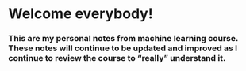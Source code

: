 # Welcome everybody!


### This are my personal notes from machine learning course. These notes will continue to be updated and improved as I continue to review the course to “really” understand it. 
